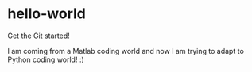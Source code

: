 # hello-world
Get the Git started!

I am coming from a Matlab coding world and now I am trying to adapt to Python coding world! :)
